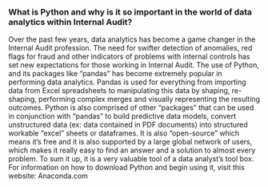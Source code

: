 ### What is Python and why is it so important in the world of data analytics within Internal Audit?
Over the past few years, data analytics has become a game changer in the Internal Audit profession.  The need for swifter detection of anomalies, red flags for fraud and other indicators of problems with internal controls has set new expectations for those working in Internal Audit. 
The use of Python, and its packages like “pandas” has become extremely popular in performing data analytics. Pandas is used for everything from importing data from Excel spreadsheets to manipulating this data by shaping, re-shaping, performing complex merges and visually representing the resulting outcomes. Python is also comprised of other “packages” that can be used in conjunction with “pandas” to build predictive data models, convert unstructured data (ex: data contained in PDF documents) into structured workable “excel” sheets or dataframes. It is also “open-source” which means it’s free and it is also supported by a large global network of users, which makes it really easy to find an answer and a solution to almost every problem. 
To sum it up, it is a very valuable tool of a data analyst’s tool box.  For information on how to download Python and begin using it, visit this website:
Anaconda.com

